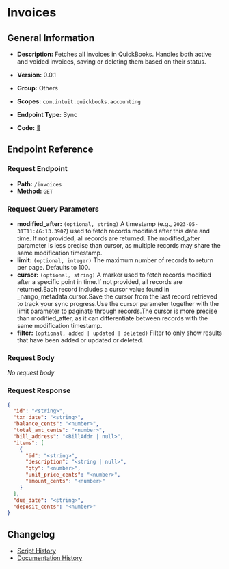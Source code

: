 # Invoices

## General Information

- **Description:** Fetches all invoices in QuickBooks. Handles both active and voided invoices, saving or deleting them based on their status.

- **Version:** 0.0.1
- **Group:** Others
- **Scopes:** `com.intuit.quickbooks.accounting`
- **Endpoint Type:** Sync
- **Code:** [🔗](https://github.com/NangoHQ/integration-templates/tree/main/integrations/quickbooks-sandbox/syncs/invoices.ts)


## Endpoint Reference

### Request Endpoint

- **Path:** `/invoices`
- **Method:** `GET`

### Request Query Parameters

- **modified_after:** `(optional, string)` A timestamp (e.g., `2023-05-31T11:46:13.390Z`) used to fetch records modified after this date and time. If not provided, all records are returned. The modified_after parameter is less precise than cursor, as multiple records may share the same modification timestamp.
- **limit:** `(optional, integer)` The maximum number of records to return per page. Defaults to 100.
- **cursor:** `(optional, string)` A marker used to fetch records modified after a specific point in time.If not provided, all records are returned.Each record includes a cursor value found in _nango_metadata.cursor.Save the cursor from the last record retrieved to track your sync progress.Use the cursor parameter together with the limit parameter to paginate through records.The cursor is more precise than modified_after, as it can differentiate between records with the same modification timestamp.
- **filter:** `(optional, added | updated | deleted)` Filter to only show results that have been added or updated or deleted.

### Request Body

_No request body_

### Request Response

```json
{
  "id": "<string>",
  "txn_date": "<string>",
  "balance_cents": "<number>",
  "total_amt_cents": "<number>",
  "bill_address": "<BillAddr | null>",
  "items": [
    {
      "id": "<string>",
      "description": "<string | null>",
      "qty": "<number>",
      "unit_price_cents": "<number>",
      "amount_cents": "<number>"
    }
  ],
  "due_date": "<string>",
  "deposit_cents": "<number>"
}
```

## Changelog

- [Script History](https://github.com/NangoHQ/integration-templates/commits/main/integrations/quickbooks-sandbox/syncs/invoices.ts)
- [Documentation History](https://github.com/NangoHQ/integration-templates/commits/main/integrations/quickbooks-sandbox/syncs/invoices.md)

<!-- END  GENERATED CONTENT -->

